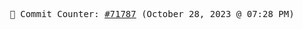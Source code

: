 <p align="center">
    <samp>
        📮 Commit Counter: <a href="https://github.com/Javascript-void0/Javascript-void0/commits/main">#71787</a> (October 28, 2023 @ 07:28 PM)
    </samp>
</p>